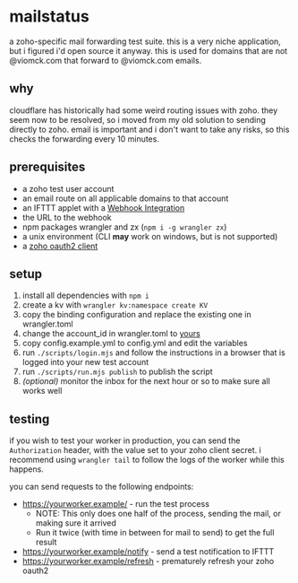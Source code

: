 [webhook integration]: (https://ifttt.com/maker_webhooks)
[cfids]: (https://developers.cloudflare.com/fundamentals/get-started/basic-tasks/find-account-and-zone-ids/)

# mailstatus

a zoho-specific mail forwarding test suite. this is a very niche application,
but i figured i'd open source it anyway. this is used for domains that are
not @viomck.com that forward to @viomck.com emails.

## why

cloudflare has historically had some weird routing issues with zoho. they seem
now to be resolved, so i moved from my old solution to sending directly to
zoho. email is important and i don't want to take any risks, so this checks
the forwarding every 10 minutes.

## prerequisites

- a zoho test user account
- an email route on all applicable domains to that account
- an IFTTT applet with a [Webhook Integration]
- the URL to the webhook
- npm packages wrangler and zx (`npm i -g wrangler zx`)
- a unix environment (CLI **may** work on windows, but is not supported)
- a [zoho oauth2 client](https://api-console.zoho.com/)

## setup

1. install all dependencies with `npm i`
1. create a kv with `wrangler kv:namespace create KV`
1. copy the binding configuration and replace the existing one in wrangler.toml
1. change the account_id in wrangler.toml to [yours][cfids]
1. copy config.example.yml to config.yml and edit the variables
1. run `./scripts/login.mjs` and follow the instructions in a browser that is
   logged into your new test account
1. run `./scripts/run.mjs publish` to publish the script
1. _(optional)_ monitor the inbox for the next hour or so to make sure all
   works well

## testing

if you wish to test your worker in production, you can send the `Authorization`
header, with the value set to your zoho client secret. i recommend using
`wrangler tail` to follow the logs of the worker while this happens.

you can send requests to the following endpoints:

- https://yourworker.example/ - run the test process
  - NOTE: This only does one half of the process, sending the mail, or making
    sure it arrived
  - Run it twice (with time in between for mail to send) to get the full
    result
- https://yourworker.example/notify - send a test notification to IFTTT
- https://yourworker.example/refresh - prematurely refresh your zoho oauth2
